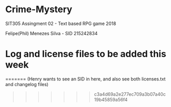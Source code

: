 # Crime-Mystery
SIT305 Assingment 02 - Text based RPG game 2018

Felipe(Phil) Menezes Silva - SID 215242834

# Log and license files to be added this week
=======
(Henry wants to see an SID in here, and also see both licenses.txt and changelog files)
>>>>>>> c3a4d69a2e277ec709a3b07a40c19b45859a56f4
